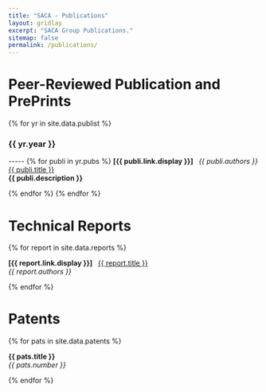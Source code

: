 ```yaml
---
title: "SACA - Publications"
layout: gridlay
excerpt: "SACA Group Publications."
sitemap: false
permalink: /publications/
---
```



# Peer-Reviewed Publication and PrePrints
{% for yr in site.data.publist %}
<h3>{{ yr.year }}</h3>
-----
{% for publi in yr.pubs %}
  <b>[{{ publi.link.display }}] </b> &nbsp;
  <em>{{ publi.authors }} </em><br /><a href="{{ publi.link.url }}">{{ publi.title }}</a> <br /><b>{{ publi.description }} </b> 

{% endfor %}
{% endfor %}

# Technical Reports

{% for report in site.data.reports %}

  <b>[{{ report.link.display }}] </b> &nbsp;
  <a href="{{ report.link.url }}">{{ report.title }}</a><br /><em>{{ report.authors }} </em>

{% endfor %}

# Patents

{% for pats in site.data.patents %}

  <b> {{ pats.title }} </b>
  <br /><em>{{ pats.number }} </em>

{% endfor %}
